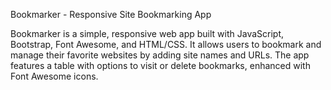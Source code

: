 Bookmarker - Responsive Site Bookmarking App

Bookmarker is a simple, responsive web app built with JavaScript, Bootstrap, Font Awesome, and HTML/CSS. It allows users to bookmark and manage their favorite websites by adding site names and URLs. The app features a table with options to visit or delete bookmarks, enhanced with Font Awesome icons.

